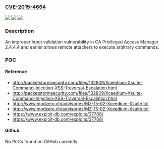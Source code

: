 ### [CVE-2015-4664](https://cve.mitre.org/cgi-bin/cvename.cgi?name=CVE-2015-4664)
![](https://img.shields.io/static/v1?label=Product&message=CA%20Privileged%20Access%20Manager&color=blue)
![](https://img.shields.io/static/v1?label=Version&message=n%2Fa&color=blue)
![](https://img.shields.io/static/v1?label=Vulnerability&message=Improper%20Input%20Validation&color=brighgreen)

### Description

An improper input validation vulnerability in CA Privileged Access Manager 2.4.4.4 and earlier allows remote attackers to execute arbitrary commands.

### POC

#### Reference
- http://packetstormsecurity.com/files/132809/Xceedium-Xsuite-Command-Injection-XSS-Traversal-Escalation.html
- http://packetstormsecurity.com/files/132809/Xceedium-Xsuite-Command-Injection-XSS-Traversal-Escalation.html
- http://www.modzero.ch/advisories/MZ-15-02-Xceedium-Xsuite.txt
- http://www.modzero.ch/advisories/MZ-15-02-Xceedium-Xsuite.txt
- https://www.exploit-db.com/exploits/37708/
- https://www.exploit-db.com/exploits/37708/

#### Github
No PoCs found on GitHub currently.


